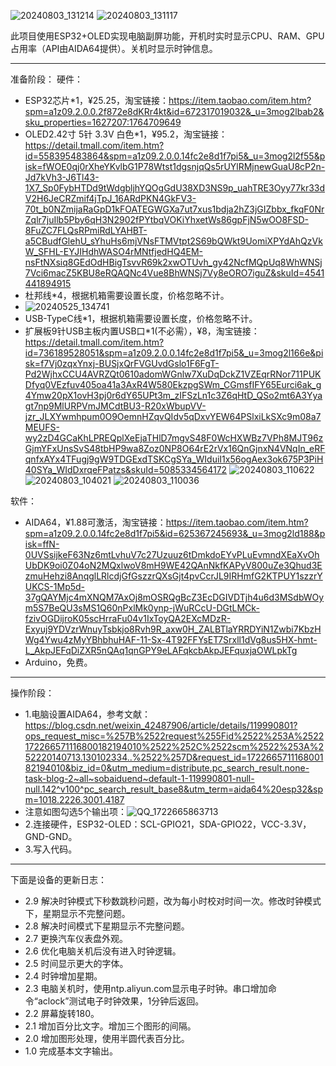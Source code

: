 ![20240803_131214](https://github.com/user-attachments/assets/8ed0e75a-d947-47c5-9d72-7d17b410ce33)
![20240803_131117](https://github.com/user-attachments/assets/59e0317e-22f7-48bf-8061-88339580a26b)

此项目使用ESP32+OLED实现电脑副屏功能，开机时实时显示CPU、RAM、GPU占用率（API由AIDA64提供）。关机时显示时钟信息。

---

准备阶段：
硬件：
* ESP32芯片*1，¥25.25，淘宝链接：https://item.taobao.com/item.htm?spm=a1z09.2.0.0.2f872e8dKRr4kt&id=672317019032&_u=3mog2lbab2&sku_properties=1627207:1764709649
* OLED2.42寸 5针 3.3V 白色*1，¥95.2，淘宝链接：https://detail.tmall.com/item.htm?id=558395483864&spm=a1z09.2.0.0.14fc2e8d1f7pi5&_u=3mog2l2f55&pisk=fWOE0qj0rXheYKvlbG1P78Wtst1dgsnjqQs5rUYlRMjnewGuaU8cP2n-Jd7kVh3-J6Tl43-1X7_Sp0FybHTDd9tWdgbljhYQOgGdU38XD3NS9p_uahTRE3Oyy77kr33dV2H6JeCRZmif4jTpJ_16ARdPKN4GkFV3-70t_b0NZmijaRaGpD1kFOATEGWGXa7ut7xus1bdja2hZ3jGIZbbx_fkqF0NrZqlr7juIlb5Pby6qH3N2902fPYtbqVOKiYhxetWs86gpFjN5wOO8FSD-8FuZC7FLQsRPmiRdLYAHBT-a5CBudfGlehU_sYhuHs6mjVNsFTMVtpt2S69bQWkt9UomiXPYdAhQzVkW_SFHL-EYJIHdhWASO4rMNtfjedHQ4EM-nsFtNXsiq8GEdOdHBigTsvvR69k2xwOTUvh_gy42NcfMQpUq8WhWNSj7Vci6macZ5KBU8eRQAQNc4Vue8BhWNSj7Vy8eORO7iguZ&skuId=4541441894915
* 杜邦线*4，根据机箱需要设置长度，价格忽略不计。
* ![20240525_134741](https://github.com/user-attachments/assets/d42e2db6-4631-4cd3-a133-3de418c40525)
* USB-TypeC线*1，根据机箱需要设置长度，价格忽略不计。
* 扩展板9针USB主板内置USB口*1(不必需），¥8，淘宝链接：https://detail.tmall.com/item.htm?id=736189528051&spm=a1z09.2.0.0.14fc2e8d1f7pi5&_u=3mog2l166e&pisk=f7Vj0zqxYnxj-BUSjxQrFVGUvdGslo1F6FgT-Pd2WjhxCCU4AVRZQt0610adomWGnlw7XuDqDckZ1VZEqrRNor711PUKDfyq0VEzfuv405oa41a3AxR4W580EkzpgSWm_CGmsfIFY65Eurci6ak_g4Ymw20pX1ovH3pj0r6dY65UPt3m_zIFSzLn1c3Z6qHtD_QSo2mt6A3Yyagt7np9MlURPVmJMCdtBU3-R20xWbupVV-jzr_JLXYwmhpum0O9OemnHZqvQIdv5qDxvYEW64PSlxiLkSXc9m08a7MEUFS-wy2zD4GCaKhLPREQplXeEjaTHlD7mgvS48F0WcHXWBz7VPh8MJT96zGjmYFxUnsSvS48tbHP9wa8Zoz0NP8O64rE2rVx16QnGjnxN4VNqIn_eRFqnfxAYx4TFugj9gW9TDGExdTSKCgSYa_WIduiI1x56ogAex3ok675P3PiH40SYa_WIdDxrqeFPatzs&skuId=5085334564172
![20240803_110622](https://github.com/user-attachments/assets/d28e7ce8-9df7-4699-8028-e2415bbfaa1c)
![20240803_104021](https://github.com/user-attachments/assets/7ff3be3c-072e-4517-b07e-b9666211bda7)
![20240803_110036](https://github.com/user-attachments/assets/1e8ca6e3-dec6-4404-b3c4-4cd711d5bda0)

软件：
* AIDA64，¥1.88可激活，淘宝链接：https://item.taobao.com/item.htm?spm=a1z09.2.0.0.14fc2e8d1f7pi5&id=625367245693&_u=3mog2ld188&pisk=ffN-0UVSsijkeF63Nz6mtLvhuV7c27Uzuuz6tDmkdoEYvPLuEvmndXEaXvOhUbDK9oi0Z04oN2MQxlwoV8mH9WE42QAnNkfKAPyV800uZe3Qhud3EzmuHehzi8AnqglLRlcdjGfGszzrQXsGjt4pvCcrJL9IRHmfG2KTPUY1szzrYUKCS-1Mp5d-37gQAYMjc4mXNQM7AxOj8mOSRQgBcZ3EcDGIVDTjh4u6d3MSdbWOym5S7BeQU3sMS1Q60nPxlMk0ynp-jWuRCcU-DGtLMCk-fzivOGDijroK05scHrraFu04v1IxToyQA2EXcMDzR-Exyuj9YDVzrWnuyTsbkjo8Rvh9R_axw0H_ZALBTlaYRRDYiN1Zwbi7KbzHWg4Ywu4zMyYBhbhuHAF-11-Sx-4T92FFYsET7Srxll1dVg8us5HX-hmt-L_AkpJEFqDiZXR5nQAq1qnGPY9eLAFqkcbAkpJEFquxjaOWLpkTg
* Arduino，免费。

---

操作阶段：
* 1.电脑设置AIDA64，参考文献：https://blog.csdn.net/weixin_42487906/article/details/119990801?ops_request_misc=%257B%2522request%255Fid%2522%253A%2522172266571116800182194010%2522%252C%2522scm%2522%253A%252220140713.130102334..%2522%257D&request_id=172266571116800182194010&biz_id=0&utm_medium=distribute.pc_search_result.none-task-blog-2~all~sobaiduend~default-1-119990801-null-null.142^v100^pc_search_result_base8&utm_term=aida64%20esp32&spm=1018.2226.3001.4187
* 注意如图勾选5个输出项：![QQ_1722665863713](https://github.com/user-attachments/assets/3b617a49-8d8c-4f4e-99d4-1b8d58207af9)
* 2.连接硬件，ESP32-OLED：SCL-GPIO21，SDA-GPIO22，VCC-3.3V，GND-GND。
* 3.写入代码。

---

下面是设备的更新日志：
* 2.9 解决时钟模式下秒数跳秒问题，改为每小时校对时间一次。修改时钟模式下，星期显示不完整问题。
* 2.8 解决时间模式下星期显示不完整问题。
* 2.7 更换汽车仪表盘外观。
* 2.6 优化电脑关机后没有进入时钟逻辑。
* 2.5 时间显示更大的字体。
* 2.4 时钟增加星期。
* 2.3 电脑关机时，使用ntp.aliyun.com显示电子时钟。串口增加命令“aclock”测试电子时钟效果，1分钟后返回。
* 2.2 屏幕旋转180。
* 2.1 增加百分比文字。增加三个图形的间隔。
* 2.0 增加图形处理，使用半圆代表百分比。
* 1.0 完成基本文字输出。
